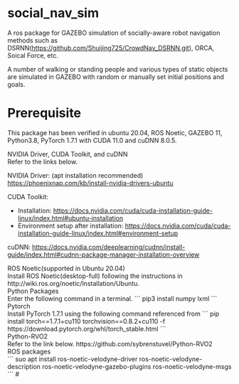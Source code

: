 # social_nav_sim
A ros package for GAZEBO simulation of socially-aware robot navigation methods such as DSRNN(https://github.com/Shuijing725/CrowdNav_DSRNN.git), ORCA, Soical Force, etc.

A number of walking or standing people and various types of static objects are simulated in GAZEBO with random or manually set initial positions and goals.

# Prerequisite
This package has been verified in ubuntu 20.04, ROS Noetic, GAZEBO 11, Python3.8, PyTorch 1.7.1 with CUDA 11.0 and cuDNN 8.0.5.
<summary> NVIDIA Driver, CUDA Toolkit, and cuDNN </summary>
Refer to the links below.

NVIDIA Driver: (apt installation recommended) https://phoenixnap.com/kb/install-nvidia-drivers-ubuntu

CUDA Toolkit: 
 - Installation: https://docs.nvidia.com/cuda/cuda-installation-guide-linux/index.html#ubuntu-installation
 - Environment setup after installation: https://docs.nvidia.com/cuda/cuda-installation-guide-linux/index.html#environment-setup

cuDNN: https://docs.nvidia.com/deeplearning/cudnn/install-guide/index.html#cudnn-package-manager-installation-overview
<summary> ROS Noetic(supported in Ubuntu 20.04) </summary>
Install ROS Noetic(desktop-full) following the instructions in http://wiki.ros.org/noetic/Installation/Ubuntu.
<summary> Python Packages </summary>
Enter the following command in a terminal.
```
pip3 install numpy lxml
```
<summary> Pytorch </summary>
Install PyTorch 1.7.1 using the following command referenced from 
```
pip install torch==1.7.1+cu110 torchvision==0.8.2+cu110 -f https://download.pytorch.org/whl/torch_stable.html
```
<summary> Python-RVO2 </summary>
Refer to the link below.
https://github.com/sybrenstuvel/Python-RVO2
<summary> ROS packages </summary>
```
suo apt install ros-noetic-velodyne-driver ros-noetic-velodyne-description ros-noetic-velodyne-gazebo-plugins ros-noetic-velodyne-msgs
```
# 
